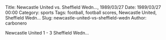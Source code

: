 Title: Newcastle United vs. Sheffield Wedn…, 1989/03/27
Date: 1989/03/27 00:00
Category: sports
Tags: football, football scores, Newcastle United, Sheffield Wedn…
Slug: newcastle-united-vs-sheffield-wedn
Author: carbonero


Newcastle United 1 - 3 Sheffield Wedn…

